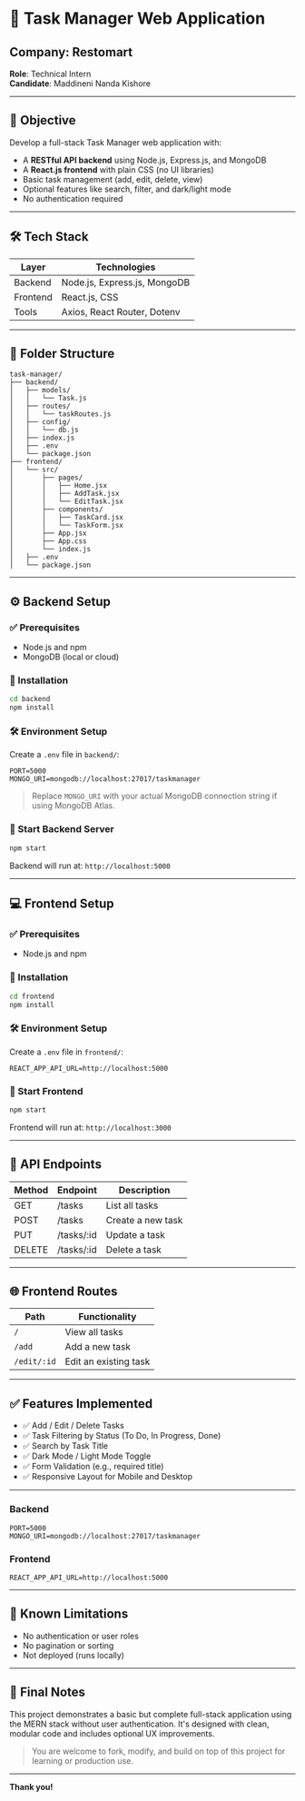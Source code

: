 
# 📝 Task Manager Web Application

## Company: Restomart  
**Role**: Technical Intern  
**Candidate**: Maddineni Nanda Kishore  

---

## 🎯 Objective

Develop a full-stack Task Manager web application with:

- A **RESTful API backend** using Node.js, Express.js, and MongoDB
- A **React.js frontend** with plain CSS (no UI libraries)
- Basic task management (add, edit, delete, view)
- Optional features like search, filter, and dark/light mode
- No authentication required

---

## 🛠 Tech Stack

| Layer     | Technologies              |
|-----------|---------------------------|
| Backend   | Node.js, Express.js, MongoDB |
| Frontend  | React.js, CSS             |
| Tools     | Axios, React Router, Dotenv |

---

## 📁 Folder Structure

```
task-manager/
├── backend/
│   ├── models/
│   │   └── Task.js
│   ├── routes/
│   │   └── taskRoutes.js
│   ├── config/
│   │   └── db.js
│   ├── index.js
│   ├── .env
│   └── package.json
├── frontend/
│   └── src/
│       ├── pages/
│       │   ├── Home.jsx
│       │   ├── AddTask.jsx
│       │   └── EditTask.jsx
│       ├── components/
│       │   ├── TaskCard.jsx
│       │   └── TaskForm.jsx
│       ├── App.jsx
│       ├── App.css
│       └── index.js
│   ├── .env
│   └── package.json
```

---

## ⚙️ Backend Setup

### ✅ Prerequisites

- Node.js and npm
- MongoDB (local or cloud)

### 🔧 Installation

```bash
cd backend
npm install
```

### 🛠 Environment Setup

Create a `.env` file in `backend/`:

```
PORT=5000
MONGO_URI=mongodb://localhost:27017/taskmanager
```

> Replace `MONGO_URI` with your actual MongoDB connection string if using MongoDB Atlas.

### 🚀 Start Backend Server

```bash
npm start
```

Backend will run at: `http://localhost:5000`

---

## 💻 Frontend Setup

### ✅ Prerequisites

- Node.js and npm

### 🔧 Installation

```bash
cd frontend
npm install
```

### 🛠 Environment Setup

Create a `.env` file in `frontend/`:

```
REACT_APP_API_URL=http://localhost:5000
```

### 🚀 Start Frontend

```bash
npm start
```

Frontend will run at: `http://localhost:3000`

---

## 📡 API Endpoints

| Method | Endpoint         | Description       |
|--------|------------------|-------------------|
| GET    | /tasks           | List all tasks    |
| POST   | /tasks           | Create a new task |
| PUT    | /tasks/:id       | Update a task     |
| DELETE | /tasks/:id       | Delete a task     |

---

## 🌐 Frontend Routes

| Path        | Functionality            |
|-------------|--------------------------|
| `/`         | View all tasks           |
| `/add`      | Add a new task           |
| `/edit/:id` | Edit an existing task    |

---

## ✅ Features Implemented

- ✅ Add / Edit / Delete Tasks
- ✅ Task Filtering by Status (To Do, In Progress, Done)
- ✅ Search by Task Title
- ✅ Dark Mode / Light Mode Toggle
- ✅ Form Validation (e.g., required title)
- ✅ Responsive Layout for Mobile and Desktop

---


### Backend

```
PORT=5000
MONGO_URI=mongodb://localhost:27017/taskmanager
```

### Frontend

```
REACT_APP_API_URL=http://localhost:5000
```

---

## 🚧 Known Limitations

- No authentication or user roles
- No pagination or sorting
- Not deployed (runs locally)

---

## 📌 Final Notes

This project demonstrates a basic but complete full-stack application using the MERN stack without user authentication. It's designed with clean, modular code and includes optional UX improvements.

> You are welcome to fork, modify, and build on top of this project for learning or production use.

---

**Thank you!**
